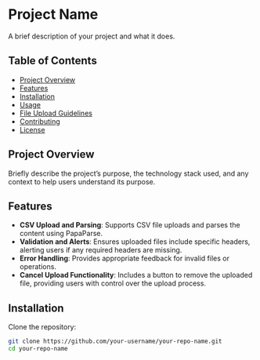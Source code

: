 # Project Name

A brief description of your project and what it does.

## Table of Contents

- [Project Overview](#project-overview)
- [Features](#features)
- [Installation](#installation)
- [Usage](#usage)
- [File Upload Guidelines](#file-upload-guidelines)
- [Contributing](#contributing)
- [License](#license)

## Project Overview

Briefly describe the project’s purpose, the technology stack used, and any context to help users understand its purpose.

## Features

- **CSV Upload and Parsing**: Supports CSV file uploads and parses the content using PapaParse.
- **Validation and Alerts**: Ensures uploaded files include specific headers, alerting users if any required headers are missing.
- **Error Handling**: Provides appropriate feedback for invalid files or operations.
- **Cancel Upload Functionality**: Includes a button to remove the uploaded file, providing users with control over the upload process.

## Installation

Clone the repository:

```bash
git clone https://github.com/your-username/your-repo-name.git
cd your-repo-name
